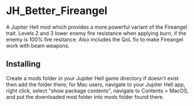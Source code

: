 # JH_Better_Fireangel

A Jupiter Hell mod which provides a more powerful variant of the Fireangel trait. Levels 2 and 3 lower enemy fire resistance when applying burn, if the enemy is 100% fire resitance. Also includes the QoL fix to make Fireangel work with beam weapons.

## Installing

Create a mods folder in your Jupiter Hell game directory if doesn't exist then add the folder there; for Mac users, navigate to your Jupiter Hell app, right click, select "show package contents", navigate to Contents > MacOS, and put the downloaded mod folder into mods folder found there.